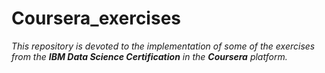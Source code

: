 # Coursera_exercises

*This repository is devoted to the implementation of some of the exercises from the **IBM Data Science Certification** in the **Coursera** platform.*
